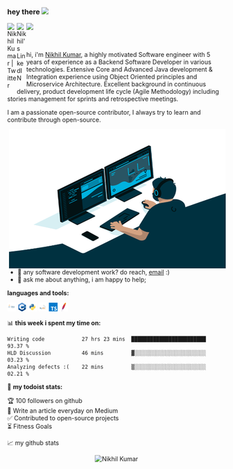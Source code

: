### hey there <img src="https://media.giphy.com/media/hvRJCLFzcasrR4ia7z/giphy.gif" width="25px">
<a href="https://twitter.com/MaverickNyk">
  <img align="left" alt="Nikhil Kumar | Twitter" width="22px" src="https://raw.githubusercontent.com/peterthehan/peterthehan/master/assets/twitter.svg" />
</a>
<a href="https://www.linkedin.com/in/nikhil-kumar-0b3795168/">
  <img align="left" alt="Nikhil's LinkedIN" width="22px" src="https://raw.githubusercontent.com/peterthehan/peterthehan/master/assets/linkedin.svg" />
</a>


![](https://visitor-badge.glitch.me/badge?page_id=maverickNyk.maverickNyk)

<br />

hi, i'm [Nikhil Kumar](https://www.linkedin.com/in/nikhil-kumar-0b3795168/), a highly motivated Software engineer with 5 years of experience as a Backend Software Developer in various technologies. Extensive Core and Advanced Java development & Integration experience using Object Oriented principles and Microservice Architecture.
Excellent background in continuous delivery, product development life cycle (Agile Methodology) including stories management for sprints and retrospective meetings.

I am a passionate open-source contributor, I always try to learn and contribute through open-source.


  <img align="right" alt="GIF" src="https://github.com/maverickNyk/maverickNyk/blob/main/code.gif?raw=true" width="500" height="320" />
  
- 💼 any software development work? do reach, [email](mailto:nikhilkumar11896@gmail.com) :)
- 💬 ask me about anything, i am happy to help;

**languages and tools:**  

<code><img height="20" src="https://raw.githubusercontent.com/github/explore/80688e429a7d4ef2fca1e82350fe8e3517d3494d/topics/java/java.png"></code>
<code><img height="20" src="https://raw.githubusercontent.com/github/explore/80688e429a7d4ef2fca1e82350fe8e3517d3494d/topics/cpp/cpp.png"></code>
<code><img height="20" src="https://raw.githubusercontent.com/github/explore/80688e429a7d4ef2fca1e82350fe8e3517d3494d/topics/python/python.png"></code>
<code><img height="20" src="https://raw.githubusercontent.com/github/explore/5c058a388828bb5fde0bcafd4bc867b5bb3f26f3/topics/mysql/mysql.png"></code>
<code><img height="20" src="https://raw.githubusercontent.com/github/explore/80688e429a7d4ef2fca1e82350fe8e3517d3494d/topics/typescript/typescript.png"></code>
<code><img height="20" src="https://raw.githubusercontent.com/github/explore/80688e429a7d4ef2fca1e82350fe8e3517d3494d/topics/maven/maven.png"></code>

📊 **this week i spent my time on:**
<!--START_SECTION:waka-->
```text
Writing code            27 hrs 23 mins  ████████████████████████  93.37 % 
HLD Discussion          46 mins         ▓░░░░░░░░░░░░░░░░░░░░░░░  03.23 % 
Analyzing defects :(    22 mins         ▒░░░░░░░░░░░░░░░░░░░░░░░  02.21 % 
```
<!--END_SECTION:waka-->


🚧 **my todoist stats:**
<!-- TODO-IST:START -->
🏆  100 followers on github           
🌸  Write an article everyday on Medium          
✅  Contributed to open-source projects           
⏳   Fitness Goals
<!-- TODO-IST:END -->


📈 my github stats

<p align="center"> <img src="https://github-readme-stats.vercel.app/api?username=MaverickNyk&show_icons=true&theme=gotham" alt="Nikhil Kumar" />



